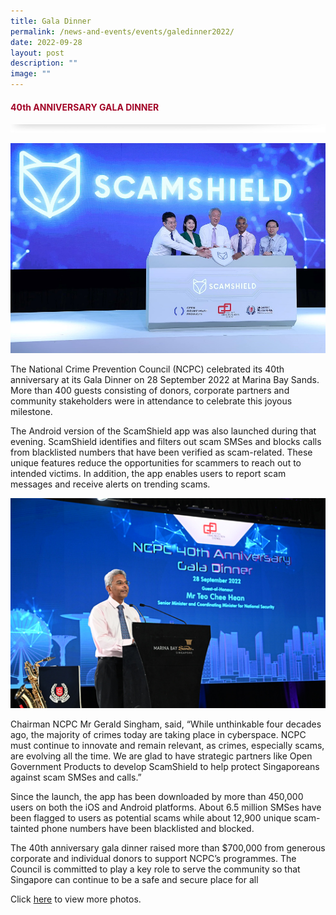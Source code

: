 ```yaml
---
title: Gala Dinner
permalink: /news-and-events/events/galedinner2022/
date: 2022-09-28
layout: post
description: ""
image: ""
---
```

#### <font style="color:#a20427;">40th ANNIVERSARY GALA DINNER</font>

![](/images/About/header-border.png)

![](/images/Events/scamshield.jpg)

The National Crime Prevention Council (NCPC) celebrated its 40th anniversary at its Gala Dinner on 28 September 2022 at Marina Bay Sands. More than 400 guests consisting of donors, corporate partners and community stakeholders were in attendance to celebrate this joyous milestone.

The Android version of the ScamShield app was also launched during that evening. ScamShield identifies and filters out scam SMSes and blocks calls from blacklisted numbers that have been verified as scam-related. These unique features reduce the opportunities for scammers to reach out to intended victims. In addition, the app enables users to report scam messages and receive alerts on trending scams.

![](/images/Events/dsc_2823.jpg)

Chairman NCPC Mr Gerald Singham, said, “While unthinkable four decades ago, the majority of crimes today are taking place in cyberspace. NCPC must continue to innovate and remain relevant, as crimes, especially scams, are evolving all the time. We are glad to have strategic partners like Open Government Products to develop ScamShield to help protect Singaporeans against scam SMSes and calls.”

Since the launch, the app has been downloaded by more than 450,000 users on both the iOS and Android platforms. About 6.5 million SMSes have been flagged to users as potential scams while about 12,900 unique scam-tainted phone numbers have been blacklisted and blocked.

The 40th anniversary gala dinner raised more than $700,000 from generous corporate and individual donors to support NCPC’s programmes. The Council is committed to play a key role to serve the community so that Singapore can continue to be a safe and secure place for all

Click [here](http://www.facebook.com/media/set/?set=a.138496296184039.19258.135320779834924&amp;type=3) to view more photos.